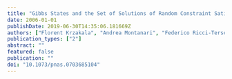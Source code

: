 ```yaml
---
title: "Gibbs States and the Set of Solutions of Random Constraint Satisfaction Problems"
date: 2006-01-01
publishDate: 2019-06-30T14:35:06.181669Z
authors: ["Florent Krzakala", "Andrea Montanari", "Federico Ricci-Tersenghi", "Guilhem Semerjian", "Lenka Zdeborova"]
publication_types: ["2"]
abstract: ""
featured: false
publication: ""
doi: "10.1073/pnas.0703685104"
---
```


